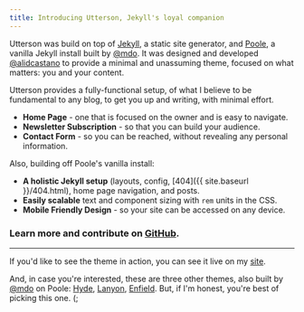 ```yaml
---
title: Introducing Utterson, Jekyll's loyal companion
---
```


Utterson was build on top of [Jekyll](http://jekyllrb.com), a static site generator, and  [Poole](https://github.com/poole/poole), a vanilla Jekyll install built by [@mdo](https://twitter.com/mdo). It was designed and developed [@alidcastano](https://twitter.com/alidcastano) to provide a minimal and unassuming theme, focused on what matters: you and your content.

Utterson provides a fully-functional setup, of what I believe to be fundamental to any blog, to get you up and writing, with minimal effort.

* **Home Page** - one that is focused on the owner and is easy to navigate.
* **Newsletter Subscription** - so that you can build your audience. 
* **Contact Form** - so you can be reached, without revealing any personal information. 

Also, building off Poole's vanilla install:

* **A holistic Jekyll setup** (layouts, config, [404]({{ site.baseurl }}/404.html), home page navigation, and posts.
* **Easily scalable** text and component sizing with `rem` units in the CSS.
* **Mobile Friendly Design** - so your site can be accessed on any device.

### Learn more and contribute on [GitHub](http://utterson.alidcastano.com/).

---

If you'd like to see the theme in action, you can see it live on my [site](alidcastano.com).

And, in case you're interested, these are three other themes, also built by [@mdo](https://twitter.com/mdo) on Poole: [Hyde](http://hyde.getpoole.com), [Lanyon](http://lanyon.getpoole.com), [Enfield](http://enfield.getpoole.com). But, if I'm honest, you're best of picking this one. (;
